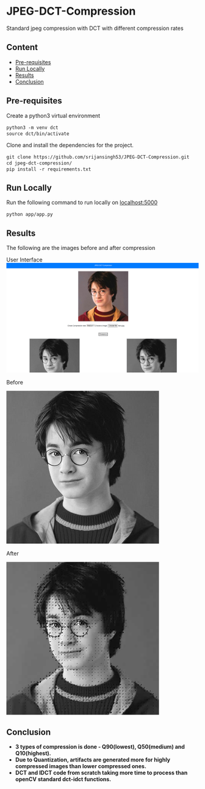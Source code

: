 # JPEG-DCT-Compression
Standard jpeg compression with DCT with different compression rates

## Content

- [Pre-requisites](https://github.com/srijansingh53/jpeg-dct-compression#pre-requisites)
- [Run Locally](https://github.com/srijansingh53/jpeg-dct-compression#run-locally)
- [Results](https://github.com/srijansingh53/jpeg-dct-compression#results)
- [Conclusion](https://github.com/srijansingh53/jpeg-dct-compression#conclusion)

## Pre-requisites

Create a python3 virtual environment
```
python3 -m venv dct
source dct/bin/activate
```
Clone and install the dependencies for the project.
```
git clone https://github.com/srijansingh53/JPEG-DCT-Compression.git
cd jpeg-dct-compression/
pip install -r requirements.txt
```

## Run Locally

Run the following command to run locally on [localhost:5000](http://localhost:5000)
```
python app/app.py
```

## Results
The following are the images before and after compression

User Interface
![user interface](user_interface.png)


Before

![uncompressed image](uncompress.png)

After

![Compressed image](compressed.png)


## Conclusion
- **3 types of compression is done - Q90(lowest), Q50(medium) and Q10(highest).**
- **Due to Quantization, artifacts are generated more for highly compressed images than lower compressed ones.**
- **DCT and IDCT code from scratch taking more time to process than openCV standard dct-idct functions.**

